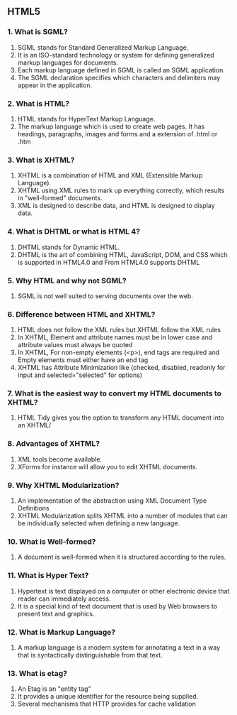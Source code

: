 ## HTML5

### 1.	What is SGML?
1. SGML stands for Standard Generalized Markup Language.
1. It is an ISO-standard technology or system for defining generalized markup languages for documents.
1. Each markup language defined in SGML is called an SGML application.
1. The SGML declaration specifies which characters and delimiters may appear in the application.

### 2.	What is HTML?
1. HTML stands for HyperText Markup Language.
1. The markup language which is used to create web pages. It has headings, paragraphs, images and forms and a extension of .html or .htm

### 3. What is XHTML?
1. XHTML is a combination of HTML and XML (Extensible Markup Language).
1. XHTML using XML rules to mark up everything correctly, which results in "well-formed" documents.
1. XML is designed to describe data, and HTML is designed to display data.

### 4. What is DHTML or what is HTML 4?
1.	DHTML stands for Dynamic HTML.
1.	DHTML is the art of combining HTML, JavaScript, DOM, and CSS which is supported in HTML4.0 and From HTML4.0 supports DHTML

### 5. Why HTML and why not SGML?
1. SGML is not well suited to serving documents over the web.

### 6.	Difference between HTML and XHTML?
1. HTML does not follow the XML rules but XHTML follow the XML rules
1. In XHTML, Element and attribute names must be in lower case and attribute values must always be quoted
1. In XHTML, For non-empty elements (&lt;p&gt;), end tags are required and Empty elements must either have an end tag
1. XHTML has Attribute Minimization like (checked, disabled, readonly for input and selected="selected" for options)

### 7.	What is the easiest way to convert my HTML documents to XHTML?
1. HTML Tidy gives you the option to transform any HTML document into an XHTML/

### 8.	Advantages of XHTML?
1. XML tools become available.
1. XForms for instance will allow you to edit XHTML documents.

### 9. Why XHTML Modularization?
1. An implementation of the abstraction using XML Document Type Definitions
1. XHTML Modularization splits XHTML into a number of modules that can be individually selected when defining a new language.

### 10.	What is Well-formed?
1. A document is well-formed when it is structured according to the rules.

### 11.	What is Hyper Text?
1. Hypertext is text displayed on a computer or other electronic device that reader can immediately access.
1. It is a special kind of text document that is used by Web browsers to present text and graphics.

### 12.	What is Markup Language?
1. A markup language is a modern system for annotating a text in a way that is syntactically distinguishable from that text.

### 13.	What is etag?
1. An Etag is an "entity tag"
1. It provides a unique identifier for the resource being supplied.
1. Several mechanisms that HTTP provides for cache validation
